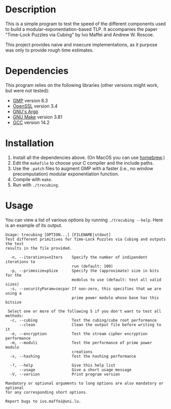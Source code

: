 # Description
This is a simple program to test the speed of the different components used to build a modular-exponentiation-based TLP.
It accompanies the paper "Time-Lock Puzzles via Cubing" by Ivo Maffei and Andrew W. Roscoe.

This project provides naive and insecure implementations, as it purpose was only to provide rough time estimates.


# Dependencies
This program relies on the following libraries (other versions might work, but were not tested):
  - [GMP](https://gmplib.org) version 6.3
  - [OpenSSL](https://openssl-library.org/) version 3.4
  - [GNU's Argp](https://www.gnu.org/software/libc/manual/html_node/Argp.html)
  - [GNU Make](https://www.gnu.org/software/make/) version 3.81
  - [GCC](https://gcc.gnu.org/) version 14.2

# Installation
  1. Install all the dependencies above. (On MacOS you can use [homebrew](https://brew.sh/).)
  2. Edit the `makefile` to choose your C compiler and the include paths.
  3. Use the `.patch` files to augment GMP with a faster (i.e., no window precomputation) modular exponentiation function.
  4. Compile with `make`.
  5. Run with `./trecubing`.

# Usage
You can view a list of various options by running `./trecubing --help`.
Here is an example of its output.
```
Usage: trecubing [OPTION...] [FILENAME|stdout]
Test different primitives for Time-Lock Puzzles via Cubing and outputs the test
results in the file provided.

  -n, --iterations=nIters    Specify the number of indipendent iterations to
                             run (default: 100)
  -p, --primesize=pSize      Specify the (approximate) size in bits for the
                             modolus to use (default: test all valid sizes)
  -s, --securityParam=secpar If non-zero, this specifies that we are using a
                             prime power modulo whose base has this bitsize

 Select one or more of the following 5 if you don't want to test all methods:
  -c, --cubing               Test the cubing/cube root performance
      --clean                Clean the output file before writing to it
  -e, --encryption           Test the stream cipher encryption performance
  -m, --moduli               Test the performance of prime power modulo
                             creations
  -x, --hashing              Test the hashing performance

  -?, --help                 Give this help list
      --usage                Give a short usage message
  -V, --version              Print program version

Mandatory or optional arguments to long options are also mandatory or optional
for any corresponding short options.

Report bugs to ivo.maffei@uni.lu.
```